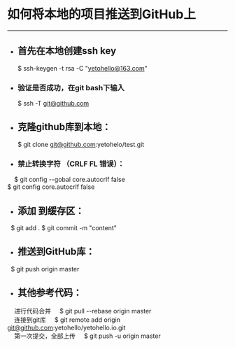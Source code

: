 # 如何将本地的项目推送到GitHub上
***
* ## 首先在本地创建ssh key
   $ ssh-keygen -t rsa -C "yetohello@163.com"  

* ### 验证是否成功，在git bash下输入  

    $ ssh -T git@github.com

* ## 克隆github库到本地：

     $ git clone git@github.com:yetohelo/test.git  

* ### 禁止转换字符  （CRLF FL 错误）：  
      $ git config --gobal core.autocrlf false   
      $ git config core.autocrlf false    
      
* ## 添加 到缓存区：

   $ git add .
   $ git commit -m "content"

* ## 推送到GitHub库：

    $ git push origin master  

* ## 其他参考代码：
       进行代码合并
       $ git pull --rebase origin master  
       连接到git库
       $ git remote add origin git@github.com:yetohello/yetohello.io.git  
       第一次提交，全部上传
       $ git push -u origin master  
    
